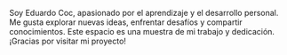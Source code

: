 Soy Eduardo Coc, apasionado por el aprendizaje y el desarrollo personal. Me gusta explorar nuevas ideas, enfrentar desafíos y compartir conocimientos. Este espacio es una muestra de mi trabajo y dedicación. ¡Gracias por visitar mi proyecto!